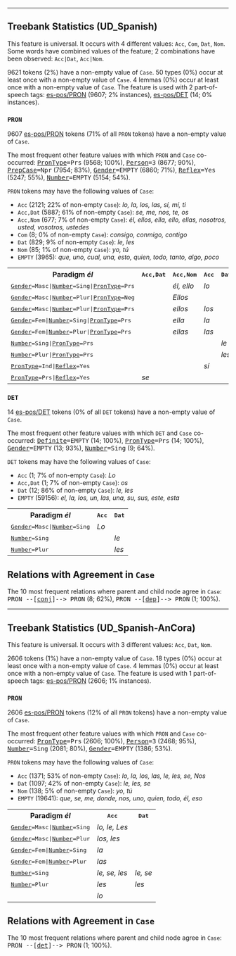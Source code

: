 

--------------------------------------------------------------------------------

## Treebank Statistics (UD_Spanish)

This feature is universal.
It occurs with 4 different values: `Acc`, `Com`, `Dat`, `Nom`.
Some words have combined values of the feature; 2 combinations have been observed: `Acc|Dat`, `Acc|Nom`.

9621 tokens (2%) have a non-empty value of `Case`.
50 types (0%) occur at least once with a non-empty value of `Case`.
4 lemmas (0%) occur at least once with a non-empty value of `Case`.
The feature is used with 2 part-of-speech tags: [es-pos/PRON]() (9607; 2% instances), [es-pos/DET]() (14; 0% instances).

### `PRON`

9607 [es-pos/PRON]() tokens (71% of all `PRON` tokens) have a non-empty value of `Case`.

The most frequent other feature values with which `PRON` and `Case` co-occurred: <tt><a href="PronType.html">PronType</a>=Prs</tt> (9568; 100%), <tt><a href="Person.html">Person</a>=3</tt> (8677; 90%), <tt><a href="PrepCase.html">PrepCase</a>=Npr</tt> (7954; 83%), <tt><a href="Gender.html">Gender</a>=EMPTY</tt> (6860; 71%), <tt><a href="Reflex.html">Reflex</a>=Yes</tt> (5247; 55%), <tt><a href="Number.html">Number</a>=EMPTY</tt> (5154; 54%).

`PRON` tokens may have the following values of `Case`:

* `Acc` (2121; 22% of non-empty `Case`): <em>lo, la, los, las, sí, mí, ti</em>
* `Acc,Dat` (5887; 61% of non-empty `Case`): <em>se, me, nos, te, os</em>
* `Acc,Nom` (677; 7% of non-empty `Case`): <em>él, ellos, ella, ello, ellas, nosotros, usted, vosotros, ustedes</em>
* `Com` (8; 0% of non-empty `Case`): <em>consigo, conmigo, contigo</em>
* `Dat` (829; 9% of non-empty `Case`): <em>le, les</em>
* `Nom` (85; 1% of non-empty `Case`): <em>yo, tú</em>
* `EMPTY` (3965): <em>que, uno, cual, una, esto, quien, todo, tanto, algo, poco</em>

<table>
  <tr><th>Paradigm <i>él</i></th><th><tt>Acc,Dat</tt></th><th><tt>Acc,Nom</tt></th><th><tt>Acc</tt></th><th><tt>Dat</tt></th><th><tt>Com</tt></th></tr>
  <tr><td><tt><a href="Gender.html">Gender</a>=Masc|<a href="Number.html">Number</a>=Sing|<a href="PronType.html">PronType</a>=Prs</tt></td><td></td><td><em>él, ello</em></td><td><em>lo</em></td><td></td><td></td></tr>
  <tr><td><tt><a href="Gender.html">Gender</a>=Masc|<a href="Number.html">Number</a>=Plur|<a href="PronType.html">PronType</a>=Neg</tt></td><td></td><td><em>Ellos</em></td><td></td><td></td><td></td></tr>
  <tr><td><tt><a href="Gender.html">Gender</a>=Masc|<a href="Number.html">Number</a>=Plur|<a href="PronType.html">PronType</a>=Prs</tt></td><td></td><td><em>ellos</em></td><td><em>los</em></td><td></td><td></td></tr>
  <tr><td><tt><a href="Gender.html">Gender</a>=Fem|<a href="Number.html">Number</a>=Sing|<a href="PronType.html">PronType</a>=Prs</tt></td><td></td><td><em>ella</em></td><td><em>la</em></td><td></td><td></td></tr>
  <tr><td><tt><a href="Gender.html">Gender</a>=Fem|<a href="Number.html">Number</a>=Plur|<a href="PronType.html">PronType</a>=Prs</tt></td><td></td><td><em>ellas</em></td><td><em>las</em></td><td></td><td></td></tr>
  <tr><td><tt><a href="Number.html">Number</a>=Sing|<a href="PronType.html">PronType</a>=Prs</tt></td><td></td><td></td><td></td><td><em>le</em></td><td></td></tr>
  <tr><td><tt><a href="Number.html">Number</a>=Plur|<a href="PronType.html">PronType</a>=Prs</tt></td><td></td><td></td><td></td><td><em>les</em></td><td></td></tr>
  <tr><td><tt><a href="PronType.html">PronType</a>=Ind|<a href="Reflex.html">Reflex</a>=Yes</tt></td><td></td><td></td><td><em>sí</em></td><td></td><td><em>consigo</em></td></tr>
  <tr><td><tt><a href="PronType.html">PronType</a>=Prs|<a href="Reflex.html">Reflex</a>=Yes</tt></td><td><em>se</em></td><td></td><td></td><td></td><td></td></tr>
</table>

### `DET`

14 [es-pos/DET]() tokens (0% of all `DET` tokens) have a non-empty value of `Case`.

The most frequent other feature values with which `DET` and `Case` co-occurred: <tt><a href="Definite.html">Definite</a>=EMPTY</tt> (14; 100%), <tt><a href="PronType.html">PronType</a>=Prs</tt> (14; 100%), <tt><a href="Gender.html">Gender</a>=EMPTY</tt> (13; 93%), <tt><a href="Number.html">Number</a>=Sing</tt> (9; 64%).

`DET` tokens may have the following values of `Case`:

* `Acc` (1; 7% of non-empty `Case`): <em>Lo</em>
* `Acc,Dat` (1; 7% of non-empty `Case`): <em>os</em>
* `Dat` (12; 86% of non-empty `Case`): <em>le, les</em>
* `EMPTY` (59156): <em>el, la, los, un, las, una, su, sus, este, esta</em>

<table>
  <tr><th>Paradigm <i>él</i></th><th><tt>Acc</tt></th><th><tt>Dat</tt></th></tr>
  <tr><td><tt><a href="Gender.html">Gender</a>=Masc|<a href="Number.html">Number</a>=Sing</tt></td><td><em>Lo</em></td><td></td></tr>
  <tr><td><tt><a href="Number.html">Number</a>=Sing</tt></td><td></td><td><em>le</em></td></tr>
  <tr><td><tt><a href="Number.html">Number</a>=Plur</tt></td><td></td><td><em>les</em></td></tr>
</table>

## Relations with Agreement in `Case`

The 10 most frequent relations where parent and child node agree in `Case`:
<tt>PRON --[<a href="../dep/conj.html">conj</a>]--> PRON</tt> (8; 62%),
<tt>PRON --[<a href="../dep/dep.html">dep</a>]--> PRON</tt> (1; 100%).



--------------------------------------------------------------------------------

## Treebank Statistics (UD_Spanish-AnCora)

This feature is universal.
It occurs with 3 different values: `Acc`, `Dat`, `Nom`.

2606 tokens (1%) have a non-empty value of `Case`.
18 types (0%) occur at least once with a non-empty value of `Case`.
4 lemmas (0%) occur at least once with a non-empty value of `Case`.
The feature is used with 1 part-of-speech tags: [es-pos/PRON]() (2606; 1% instances).

### `PRON`

2606 [es-pos/PRON]() tokens (12% of all `PRON` tokens) have a non-empty value of `Case`.

The most frequent other feature values with which `PRON` and `Case` co-occurred: <tt><a href="PronType.html">PronType</a>=Prs</tt> (2606; 100%), <tt><a href="Person.html">Person</a>=3</tt> (2468; 95%), <tt><a href="Number.html">Number</a>=Sing</tt> (2081; 80%), <tt><a href="Gender.html">Gender</a>=EMPTY</tt> (1386; 53%).

`PRON` tokens may have the following values of `Case`:

* `Acc` (1371; 53% of non-empty `Case`): <em>lo, la, los, las, le, les, se, Nos</em>
* `Dat` (1097; 42% of non-empty `Case`): <em>le, les, se</em>
* `Nom` (138; 5% of non-empty `Case`): <em>yo, tú</em>
* `EMPTY` (19641): <em>que, se, me, donde, nos, uno, quien, todo, él, eso</em>

<table>
  <tr><th>Paradigm <i>él</i></th><th><tt>Acc</tt></th><th><tt>Dat</tt></th></tr>
  <tr><td><tt><a href="Gender.html">Gender</a>=Masc|<a href="Number.html">Number</a>=Sing</tt></td><td><em>lo, le, Les</em></td><td></td></tr>
  <tr><td><tt><a href="Gender.html">Gender</a>=Masc|<a href="Number.html">Number</a>=Plur</tt></td><td><em>los, les</em></td><td></td></tr>
  <tr><td><tt><a href="Gender.html">Gender</a>=Fem|<a href="Number.html">Number</a>=Sing</tt></td><td><em>la</em></td><td></td></tr>
  <tr><td><tt><a href="Gender.html">Gender</a>=Fem|<a href="Number.html">Number</a>=Plur</tt></td><td><em>las</em></td><td></td></tr>
  <tr><td><tt><a href="Number.html">Number</a>=Sing</tt></td><td><em>le, se, les</em></td><td><em>le, se</em></td></tr>
  <tr><td><tt><a href="Number.html">Number</a>=Plur</tt></td><td><em>les</em></td><td><em>les</em></td></tr>
  <tr><td><tt></tt></td><td><em>lo</em></td><td></td></tr>
</table>

## Relations with Agreement in `Case`

The 10 most frequent relations where parent and child node agree in `Case`:
<tt>PRON --[<a href="../dep/det.html">det</a>]--> PRON</tt> (1; 100%).

